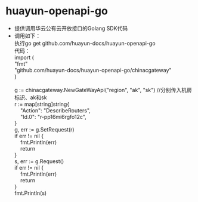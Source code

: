 # huayun-openapi-go
- 提供调用华云公有云开放接口的Golang SDK代码
- 调用如下：<br />
执行go get github.com/huayun-docs/huayun-openapi-go<br />
代码：<br />
import (<br />
  "fmt"<br />
  "github.com/huayun-docs/huayun-openapi-go/chinacgateway"<br />
)<br /><br />
g := chinacgateway.NewGateWayApi("region", "ak", "sk")&nbsp;//分别传入机房标识、ak和sk<br >
r := map[string]string{<br >
&nbsp;&nbsp;&nbsp;&nbsp;"Action": "DescribeRouters",<br >
&nbsp;&nbsp;&nbsp;&nbsp;"Id.0":   "r-pp16mi6rgfo12c",<br >
}<br >
g, err := g.SetRequest(r)<br >
if err != nil {<br >
&nbsp;&nbsp;&nbsp;&nbsp;fmt.Println(err)<br >
&nbsp;&nbsp;&nbsp;&nbsp;return<br >
}<br >
s, err := g.Request()<br >
if err != nil {<br >
&nbsp;&nbsp;&nbsp;&nbsp;fmt.Println(err)<br >
&nbsp;&nbsp;&nbsp;&nbsp;return<br >
}<br >
fmt.Println(s)
